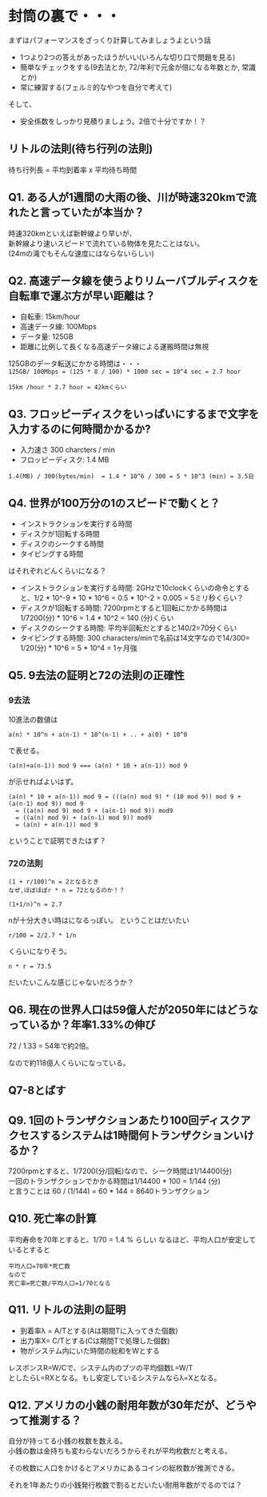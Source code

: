 # 封筒の裏で・・・

まずはパフォーマンスをざっくり計算してみましょうよという話

* 1つより2つの答えがあったほうがいい(いろんな切り口で問題を見る)
* 簡単なチェックをする(9去法とか, 72/年利で元金が倍になる年数とか, 常識とか)
* 常に練習する(フェルミ的なやつを自分で考えて)

そして、

* 安全係数をしっかり見積りましょう。2倍で十分ですか！？


## リトルの法則(待ち行列の法則)

待ち行列長 = 平均到着率 x 平均待ち時間


## Q1. ある人が1週間の大雨の後、川が時速320kmで流れたと言っていたが本当か？

時速320kmといえば新幹線より早いが、  
新幹線より速いスピードで流れている物体を見たことはない。  
(24mの滝でもそんな速度にはならないらしい)

## Q2. 高速データ線を使うよりリムーバブルディスクを自転車で運ぶ方が早い距離は？

* 自転車: 15km/hour
* 高速データ線: 100Mbps
* データ量: 125GB
* 距離に比例して長くなる高速データ線による運搬時間は無視

125GBのデータ転送にかかる時間は・・・  
`125GB/ 100Mbps = (125 * 8 / 100) * 1000 sec = 10^4 sec = 2.7 hour`

`15km /hour * 2.7 hour = 42kmくらい`

## Q3. フロッピーディスクをいっぱいにするまで文字を入力するのに何時間かかるか?


* 入力速さ 300 charcters / min
* フロッピーディスク: 1.4 MB

`1.4(MB) / 300(bytes/min)  = 1.4 * 10^6 / 300 = 5 * 10^3 (min) = 3.5日`

## Q4. 世界が100万分の1のスピードで動くと？

* インストラクションを実行する時間
* ディスクが1回転する時間
* ディスクのシークする時間
* タイピングする時間

はそれぞれどんくらいになる？

* インストラクションを実行する時間: 2GHzで10clockくらいの命令とすると、1/2 * 10^-9 * 10 * 10^6 = 0.5 * 10^-2 = 0.005 = 5ミリ秒くらい？
* ディスクが1回転する時間: 7200rpmとすると1回転にかかる時間は1/7200(分) * 10^6 = 1.4 * 10^2 = 140 (分)くらい
* ディスクのシークする時間: 平均半回転だとすると140/2=70分くらい
* タイピングする時間: 300 characters/minで名前は14文字なので14/300= 1/20(分) * 10^6 = 5 * 10^4 = 1ヶ月強


## Q5. 9去法の証明と72の法則の正確性


### 9去法
10進法の数値は

`a(n) * 10^n + a(n-1) * 10^(n-1) + .. + a(0) * 10^0`

で表せる。

`(a(n)+a(n-1)) mod 9 === (a(n) * 10 + a(n-1)) mod 9`

が示せればよいはず。

```
(a(n) * 10 + a(n-1)) mod 9 = (((a(n) mod 9) * (10 mod 9)) mod 9 + (a(n-1) mod 9)) mod 9
  = ((a(n) mod 9) mod 9 + (a(n-1) mod 9)) mod9
  = ((a(n) mod 9) + (a(n-1) mod 9)) mod9
  = (a(n) + a(n-1)) mod 9
```

ということで証明できたはず？


### 72の法則

```
(1 + r/100)^n = 2となるとき
なぜ,ほぼほぼr * n = 72となるのか！？
```

`(1+1/n)^n = 2.7`

nが十分大きい時はになるっぽい。
ということはだいたい

`r/100 = 2/2.7 * 1/n`

くらいになりそう。

`n * r = 73.5`

だいたいこんな感じじゃないだろうか？

## Q6. 現在の世界人口は59億人だが2050年にはどうなっているか？年率1.33%の伸び

72 / 1.33 = 54年で約2倍。

なので約118億人くらいになっている。

## Q7-8とばす

## Q9. 1回のトランザクションあたり100回ディスクアクセスするシステムは1時間何トランザクションいけるか？

7200rpmとすると、1/7200(分/回転)なので、シーク時間は1/14400(分)  
一回のトランザクションでかかる時間は1/14400 * 100 = 1/144 (分)  
と言うことは 60 / (1/144) = 60 * 144 = 8640トランザクション

## Q10. 死亡率の計算

平均寿命を70年とすると、1/70 = 1.4 % らしい
なるほど、平均人口が安定しているとすると

```
平均人口=70年*死亡数
なので
死亡率=死亡数/平均人口=1/70となる
```

## Q11. リトルの法則の証明

* 到着率λ = A/Tとする(Aは期間Tに入ってきた個数)
* 出力率X= C/Tとする(Cは期間Tで処理した個数)
* 物がシステム内にいた時間の総和をWとする

レスポンスR=W/Cで、システム内のブツの平均個数L=W/T  
としたらL=RXとなる。もし安定しているシステムならλ=Xとなる。


## Q12. アメリカの小銭の耐用年数が30年だが、どうやって推測する？

自分が持ってる小銭の枚数を数える。  
小銭の数は金持ちも変わらないだろうからそれが平均枚数だと考える。

その枚数に人口をかけるとアメリカにあるコインの総枚数が推測できる。

それを1年あたりの小銭発行枚数で割るとだいたい耐用年数がでるのでは？
